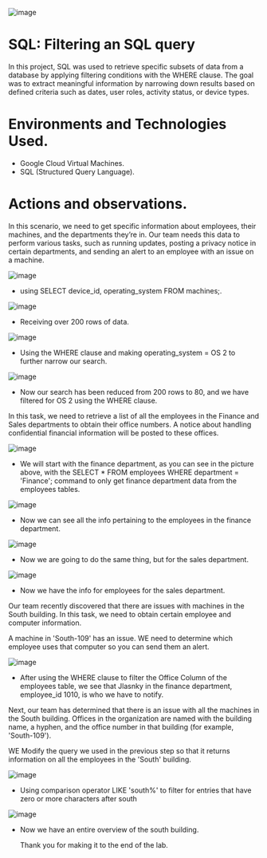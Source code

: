 ![image](https://github.com/user-attachments/assets/55c66eb5-ce90-4351-8fe4-4bdf843d3556)

# SQL: Filtering an SQL query
In this project, SQL was used to retrieve specific subsets of data from a database by applying filtering conditions with the WHERE clause. The goal was to extract meaningful information by narrowing down results based on defined criteria such as dates, user roles, activity status, or device types.

# Environments and Technologies Used.
- Google Cloud Virtual Machines.
- SQL (Structured Query Language).

# Actions and observations.

 In this scenario, we need to get specific information about employees, their machines, and the departments they’re in. Our team needs this data to perform various tasks, such as running updates, posting a privacy notice in certain departments, and sending an alert to an employee with an issue on a machine.

![image](https://github.com/user-attachments/assets/24fcef1e-b1d8-4e04-808a-9d0ebd0722db)

- using SELECT device_id, operating_system FROM machines;.

![image](https://github.com/user-attachments/assets/34f6ca3d-8c79-4bb5-aee6-dd0dce74d9bd)

- Receiving over 200 rows of data.

![image](https://github.com/user-attachments/assets/582e24ad-5ef7-4de0-adc3-40262e3255a8)

- Using the WHERE clause and making  operating_system = OS 2 to further narrow our search.

![image](https://github.com/user-attachments/assets/d30286b5-b449-4fe5-9ed1-bdbf99200183)

- Now our search has been reduced from 200 rows to 80, and we have filtered for OS 2 using the WHERE clause.

 In this task, we need to retrieve a list of all the employees in the Finance and Sales departments to obtain their office numbers. A notice about handling confidential financial information will be posted to these offices.

![image](https://github.com/user-attachments/assets/5e9b6dba-4864-4fa1-96e7-dac8e59c40ae)

- We will start with the finance department, as you can see in the picture above, with the SELECT * FROM employees WHERE department = 'Finance'; command to only get finance department data from the employees tables.

![image](https://github.com/user-attachments/assets/178588d4-1f91-4153-b970-9f27a3a8bd7d)

- Now we can see all the info pertaining to the employees in the finance department.

![image](https://github.com/user-attachments/assets/8e61c067-7fd3-468e-b7ad-663cf4083e45)

- Now we are going to do the same thing, but for the sales department.

![image](https://github.com/user-attachments/assets/5721bc4b-a9fb-4a8f-bbab-a84fc4217172)

- Now we have the info for employees for the sales department.

Our team recently discovered that there are issues with machines in the South building. In this task, we need to obtain certain employee and computer information.

A machine in 'South-109' has an issue. WE need to determine which employee uses that computer so you can send them an alert.

![image](https://github.com/user-attachments/assets/4290e83a-4d8b-4deb-a803-af4558873a02)

- After using the WHERE clause to filter the Office Column of the employees table, we see that Jlasnky in the finance department, employee_id 1010, is who we have to notify.


Next, our team has determined that there is an issue with all the machines in the South building. Offices in the organization are named with the building name, a hyphen, and the office number in that building (for example, 'South-109').

WE Modify the query we used in the previous step so that it returns information on all the employees in the 'South' building.

![image](https://github.com/user-attachments/assets/1c1650fd-6ac4-4c33-aee9-27cd46e79d6c)

- Using comparison operator LIKE 'south%' to filter for entries that have zero or more characters after south

![image](https://github.com/user-attachments/assets/a7d1e65b-e840-4743-8193-24e51abf2920)

- Now we have an entire overview of the south building.

  Thank you for making it to the end of the lab.

